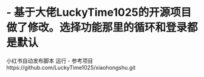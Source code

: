 # - 基于大佬LuckyTime1025的开源项目做了修改。选择功能那里的循环和登录都是默认
小红书自动发布脚本
运行 - 参考项目https://github.com/LuckyTime1025/xiaohongshu.git
